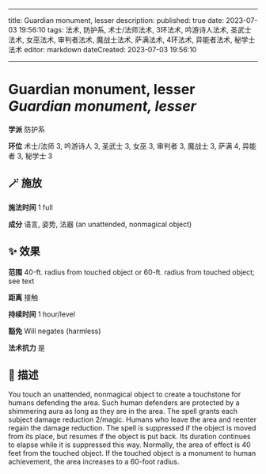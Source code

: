 
---
title: Guardian monument, lesser
description: 
published: true
date: 2023-07-03 19:56:10
tags: 法术, 防护系, 术士/法师法术, 3环法术, 吟游诗人法术, 圣武士法术, 女巫法术, 审判者法术, 魔战士法术, 萨满法术, 4环法术, 异能者法术, 秘学士法术
editor: markdown
dateCreated: 2023-07-03 19:56:10

---

# **Guardian monument, lesser** *Guardian monument, lesser*

**学派** 防护系 

**环位** 术士/法师 3, 吟游诗人 3, 圣武士 3, 女巫 3, 审判者 3, 魔战士 3, 萨满 4, 异能者 3, 秘学士 3

## 🪄 施放

**施法时间** 1 full

**成分** 语言, 姿势, 法器 (an unattended, nonmagical object)

## ✨ 效果  

**范围** 40-ft. radius from touched object or 60-ft. radius from touched object; see text

**距离** 接触  

**持续时间** 1 hour/level 

**豁免** Will negates (harmless)

**法术抗力** 是

## 📖 描述

You touch an unattended, nonmagical object to create a touchstone for humans defending the area. Such human defenders are protected by a shimmering aura as long as they are in the area. The spell grants each subject damage reduction 2/magic. Humans who leave the area and reenter regain the damage reduction. The spell is suppressed if the object is moved from its place, but resumes if the object is put back. Its duration continues to elapse while it is suppressed this way.  Normally, the area of effect is 40 feet from the touched object. If the touched object is a monument to human achievement, the area increases to a 60-foot radius.
    
